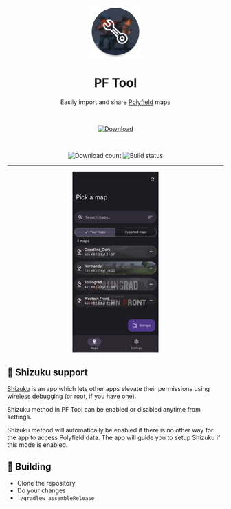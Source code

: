 <div align="center">

  <img alt="PF Tool icon" src="images/icon.png" width="120px"/>
  
  # PF Tool
  Easily import and share <a href="https://play.google.com/store/apps/details?id=com.MA.Polyfield">Polyfield</a> maps
  
  <br>

  [![Download](https://img.shields.io/github/v/tag/aliernfrog/pf-tool?style=for-the-badge&label=Download)](https://github.com/aliernfrog/pf-tool/releases/latest/download/pftool.apk)

  <br>

  ![Download count](https://img.shields.io/github/downloads/aliernfrog/pf-tool/total?style=for-the-badge&label=Download%20Count)
  ![Build status](https://img.shields.io/github/actions/workflow/status/aliernfrog/pf-tool/commit.yml?style=for-the-badge&label=Build%20status)

  ---
  
  <img alt="PF Tool screenshot" src="images/maps.jpg" width="200px"/>
  
</div>

## 🦝 Shizuku support
[Shizuku](https://play.google.com/store/apps/details?id=moe.shizuku.privileged.api) is an app which lets other apps elevate their permissions using wireless debugging (or root, if you have one).

Shizuku method in PF Tool can be enabled or disabled anytime from settings.

Shizuku method will automatically be enabled if there is no other way for the app to access Polyfield data. The app will guide you to setup Shizuku if this mode is enabled.

## 🔧 Building
- Clone the repository
- Do your changes
- `./gradlew assembleRelease`
